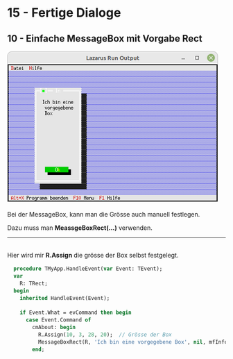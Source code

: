 # 15 - Fertige Dialoge
## 10 - Einfache MessageBox mit Vorgabe Rect

<img src="image.png" alt="Selfhtml"><br><br>
Bei der MessageBox, kann man die Grösse auch manuell festlegen.

Dazu muss man <b>MeassgeBoxRect(...)</b> verwenden.

<hr><br>
Hier wird mir <b>R.Assign</b> die grösse der Box selbst festgelegt.


```pascal
  procedure TMyApp.HandleEvent(var Event: TEvent);
  var
    R: TRect;
  begin
    inherited HandleEvent(Event);

    if Event.What = evCommand then begin
      case Event.Command of
        cmAbout: begin
          R.Assign(10, 3, 28, 20);  // Grösse der Box
          MessageBoxRect(R, 'Ich bin eine vorgegebene Box', nil, mfInformation + mfOkButton);
        end;
```


